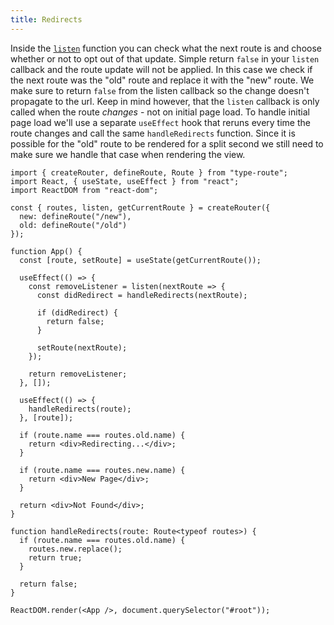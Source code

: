 ```yaml
---
title: Redirects
---
```


Inside the [`listen`](../api-reference/router/listen.md) function you can check what the next route is and choose whether or not to opt out of that update. Simple return `false` in your `listen` callback and the route update will not be applied. In this case we check if the next route was the "old" route and replace it with the "new" route. We make sure to return `false` from the listen callback so the change doesn't propagate to the url. Keep in mind however, that the `listen` callback is only called when the route _changes_ - not on initial page load. To handle initial page load we'll use a separate `useEffect` hook that reruns every time the route changes and call the same `handleRedirects` function. Since it is possible for the "old" route to be rendered for a split second we still need to make sure we handle that case when rendering the view.

```tsx codesandbox-react
import { createRouter, defineRoute, Route } from "type-route";
import React, { useState, useEffect } from "react";
import ReactDOM from "react-dom";

const { routes, listen, getCurrentRoute } = createRouter({
  new: defineRoute("/new"),
  old: defineRoute("/old")
});

function App() {
  const [route, setRoute] = useState(getCurrentRoute());

  useEffect(() => {
    const removeListener = listen(nextRoute => {
      const didRedirect = handleRedirects(nextRoute);

      if (didRedirect) {
        return false;
      }

      setRoute(nextRoute);
    });

    return removeListener;
  }, []);

  useEffect(() => {
    handleRedirects(route);
  }, [route]);

  if (route.name === routes.old.name) {
    return <div>Redirecting...</div>;
  }

  if (route.name === routes.new.name) {
    return <div>New Page</div>;
  }

  return <div>Not Found</div>;
}

function handleRedirects(route: Route<typeof routes>) {
  if (route.name === routes.old.name) {
    routes.new.replace();
    return true;
  }

  return false;
}

ReactDOM.render(<App />, document.querySelector("#root"));
```
